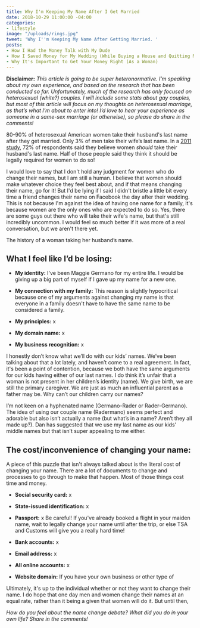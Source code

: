 ```yaml
---
title: Why I'm Keeping My Name After I Get Married
date: 2018-10-29 11:00:00 -04:00
categories:
- lifestyle
image: "/uploads/rings.jpg"
tweet: 'Why I''m Keeping My Name After Getting Married. '
posts:
- How I Had the Money Talk with My Dude
- How I Saved Money for My Wedding (While Buying a House and Quitting My Job)
- Why It's Important to Get Your Money Right (As a Woman)
---
```


**Disclaimer:** *This article is going to be super heteronormative. I’m speaking about my own experience, and based on the research that has been conducted so far. Unfortunately, much of the research has only focused on heterosexual (white?) couples. I will include some stats about gay couples, but most of this article will focus on my thoughts on heterosexual marriage, as that’s what I’m about to enter into! I’d love to hear your experience as someone in a same-sex marriage (or otherwise), so please do share in the comments!*

80-90% of heterosexual American women take their husband's last name after they get married. Only 3% of men take their wife’s last name. In a [2011 study](http://journals.sagepub.com/doi/abs/10.1177/0891243211398653), 72% of respondents said they believe women *should* take their husband's last name. Half of those people said they think it should be legally required for women to do so! 

I would love to say that I don't hold any judgment for women who do change their names, but I am still a human. I believe that women should make whatever choice they feel best about, and if that means changing their name, go for it! But I'd be lying if I said I didn't bristle a little bit every time a friend changes their name on Facebook the day after their wedding. This is not because I'm against the idea of having one name for a family, it's because women are the only ones who are expected to do so. Yes, there are some guys out there who will take their wife's name, but that's still incredibly uncommon. I would feel so much better if it was more of a real conversation, but we aren't there yet. 

The history of a woman taking her husband’s name.

## What I feel like I’d be losing:

* **My identity:** I've been Maggie Germano for my entire life. I would be giving up a big part of myself if I gave up my name for a new one.

* **My connection with my family:** This reason is slightly hypocritical because one of my arguments against changing my name is that everyone in a family doesn't have to have the same name to be considered a family. 

* **My principles:** x

* **My domain name:** x

* **My business recognition:** x

I honestly don’t know what we’ll do with our kids’ names. We’ve been talking about that a lot lately, and haven’t come to a real agreement. In fact, it's been a point of contention, because we both have the same arguments for our kids having either of our last names. I do think it’s unfair that a woman is not present in her children’s identity (name). We give birth, we are still the primary caregiver. We are just as much an influential parent as a father may be. Why can’t our children carry our names?

I’m not keen on a hyphenated name (Germano-Rader or Rader-Germano). The idea of using our couple name (Radermano) seems perfect and adorable but also isn’t actually a name (but what’s in a name? Aren’t they all made up?). Dan has suggested that we use my last name as our kids’ middle names but that isn’t super appealing to me either.

## The cost/inconvenience of changing your name:

A piece of this puzzle that isn't always talked about is the literal cost of changing your name. There are a lot of documents to change and processes to go through to make that happen. Most of those things cost time and money. 

* **Social security card:** x

* **State-issued identification:** x

* **Passport:** x Be careful! If you've already booked a flight in your maiden name, wait to legally change your name until after the trip, or else TSA and Customs will give you a really hard time!

* **Bank accounts:** x 

* **Email address:** x

* **All online accounts:** x

* **Website domain:** If you have your own business or other type of 

Ultimately, it's up to the individual whether or not they want to change their name. I do hope that one day men and women change their names at an equal rate, rather than it being a given that women will do it. But until then, 

*How do you feel about the name change debate? What did you do in your own life? Share in the comments!*